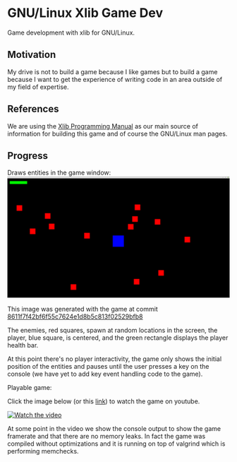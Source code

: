 # GNU/Linux Xlib Game Dev
Game development with xlib for GNU/Linux.

## Motivation

My drive is not to build a game because I like games but to build a game because I
want to get the experience of writing code in an area outside of my field of expertise.

## References

We are using the [Xlib Programming Manual](https://tronche.com/gui/x/xlib/) as our main
source of information for building this game and of course the GNU/Linux man pages.

## Progress

Draws entities in the game window:
![phase-1](https://github.com/misael-diaz/gnu-linux-xlib-game-dev/blob/93f6196f98943aa8450b07d11e1e784cb9678121/public/graphics/phase-1-draw-entities.png)

This image was generated with the game at commit
[8611f7f42bf6f55c7624e1d8b5c813f02529bfb8](https://github.com/misael-diaz/gnu-linux-xlib-game-dev/commit/8611f7f42bf6f55c7624e1d8b5c813f02529bfb8)

The enemies, red squares, spawn at random locations in the screen, the player, blue
square, is centered, and the green rectangle displays the player health bar.

At this point there's no player interactivity, the game only shows the initial position
of the entities and pauses until the user presses a key on the console (we have yet to
add key event handling code to the game).

Playable game:

Click the image below (or this [link](https://www.youtube.com/watch?v=MSf5etK1ojw)) to
watch the game on youtube.

[![Watch the video](https://img.youtube.com/vi/MSf5etK1ojw/hqdefault.jpg)](https://www.youtube.com/watch?v=MSf5etK1ojw)

At some point in the video we show the console output to show the game framerate and that
there are no memory leaks. In fact the game was compiled without optimizations and it is
running on top of valgrind which is performing memchecks.
